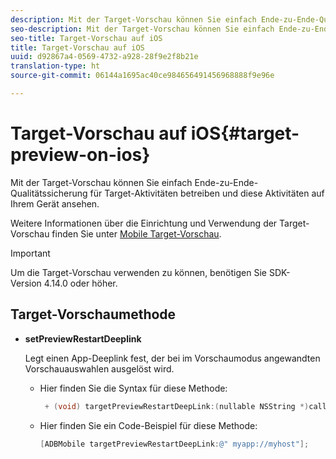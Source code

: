 ```yaml
---
description: Mit der Target-Vorschau können Sie einfach Ende-zu-Ende-Qualitätssicherung für Target-Aktivitäten betreiben und diese Aktivitäten auf Ihrem Gerät ansehen.
seo-description: Mit der Target-Vorschau können Sie einfach Ende-zu-Ende-Qualitätssicherung für Target-Aktivitäten betreiben und diese Aktivitäten auf Ihrem Gerät ansehen.
seo-title: Target-Vorschau auf iOS
title: Target-Vorschau auf iOS
uuid: d92867a4-0569-4732-a928-28f9e2f8b21e
translation-type: ht
source-git-commit: 06144a1695ac40ce984656491456968888f9e96e

---
```



# Target-Vorschau auf iOS{#target-preview-on-ios}

Mit der Target-Vorschau können Sie einfach Ende-zu-Ende-Qualitätssicherung für Target-Aktivitäten betreiben und diese Aktivitäten auf Ihrem Gerät ansehen.

Weitere Informationen über die Einrichtung und Verwendung der Target-Vorschau finden Sie unter [Mobile Target-Vorschau](https://docs.adobe.com/content/help/de-DE/target/using/implement-target/mobile-apps/target-mobile-preview.html).

>[!IMPORTANT]
>
>Um die Target-Vorschau verwenden zu können, benötigen Sie SDK-Version 4.14.0 oder höher.

## Target-Vorschaumethode

* **setPreviewRestartDeeplink**

   Legt einen App-Deeplink fest, der bei im Vorschaumodus angewandten Vorschauauswahlen ausgelöst wird.

   * Hier finden Sie die Syntax für diese Methode:

      ```objective-c
       + (void) targetPreviewRestartDeepLink:(nullable NSString *)callbackURL;
      ```

   * Hier finden Sie ein Code-Beispiel für diese Methode:

      ```objective-c
      [ADBMobile targetPreviewRestartDeepLink:@" myapp://myhost"]; 
      ```
